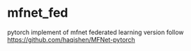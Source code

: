 # mfnet_fed
pytorch implement of mfnet federated learning version
follow https://github.com/haqishen/MFNet-pytorch

